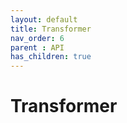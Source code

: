 ```yaml
---
layout: default
title: Transformer
nav_order: 6
parent : API
has_children: true
---
```


# Transformer